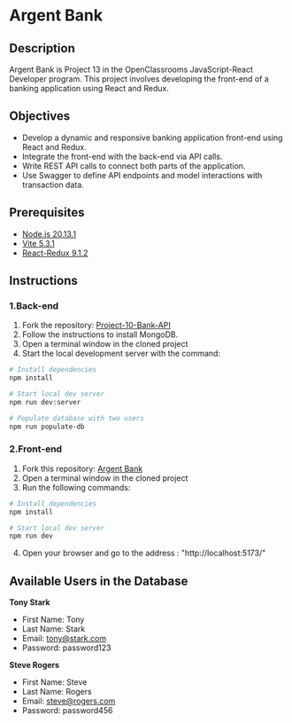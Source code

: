 # Argent Bank
## Description 
Argent Bank is Project 13 in the OpenClassrooms JavaScript-React Developer program. This project involves developing the front-end of a banking application using React and Redux.

## Objectives 
- Develop a dynamic and responsive banking application front-end using React and Redux.
- Integrate the front-end with the back-end via API calls.
- Write REST API calls to connect both parts of the application.
- Use Swagger to define API endpoints and model interactions with transaction data.

## Prerequisites
- [Node.js 20.13.1](https://nodejs.org/en/blog/release/v20.13.1)
- [Vite 5.3.1](https://www.npmjs.com/package/vite/v/5.3.1)
- [React-Redux 9.1.2](https://www.npmjs.com/package/react-redux)

## Instructions
### 1.Back-end
1. Fork the repository: [Project-10-Bank-API](https://github.com/OpenClassrooms-Student-Center/Project-10-Bank-API/tree/master)
2. Follow the instructions to install MongoDB.
3. Open a terminal window in the cloned project
4. Start the local development server with the command:

```bash
# Install dependencies
npm install

# Start local dev server
npm run dev:server

# Populate database with two users
npm run populate-db
```
### 2.Front-end
1. Fork this repository: [Argent Bank](https://github.com/K-Duong/argent-bank-react.git)
2. Open a terminal window in the cloned project
3. Run the following commands:
```bash
# Install dependencies
npm install

# Start local dev server
npm run dev

```
4. Open your browser and go to the address : "http://localhost:5173/"

## Available Users in the Database
**Tony Stark**
- First Name: Tony
- Last Name: Stark
- Email: tony@stark.com
- Password: password123

**Steve Rogers**
- First Name: Steve
- Last Name: Rogers
- Email: steve@rogers.com
- Password: password456